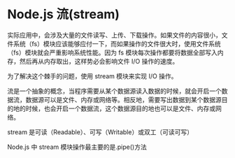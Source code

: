 # Node.js 流(stream)

实际应用中，会涉及大量的文件读写、上传、下载操作。如果文件的内容很小，文件系统（fs）模块应该能够应付一下，而如果操作的文件很大时，使用文件系统（fs）模块就会严重影响系统性能。因为 fs 模块每次操作都要将数据全部写入内存，然后再从内存取出，这样势必会影响文件 I/O 操作的速度。

为了解决这个棘手的问题，使用 stream 模块来实现 I/O 操作。

流是一个抽象的概念，当程序需要从某个数据源读入数据的时候，就会开启一个数据流，数据源可以是文件、内存或网络等。相反地，需要写出数据到某个数据源目的地的时候，也会开启一个数据流，这个数据源目的地也可以是文件、内存或网络。

stream 是可读（Readable）、可写（Writable）或双工（可读可写）

Node.js 中 stream 模块操作最主要的是.pipe()方法
